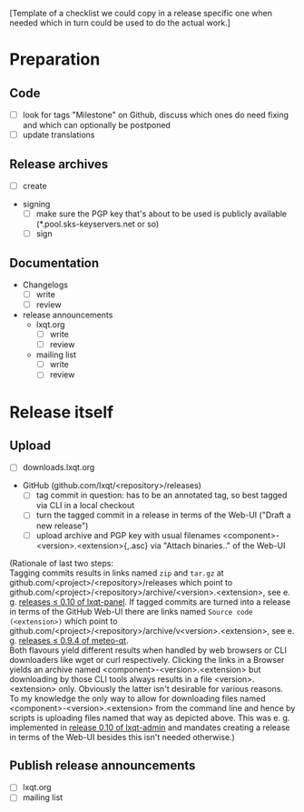 [Template of a checklist we could copy in a release specific one when needed which in turn could be used to do the
actual work.]

# Preparation

## Code

* [ ] look for tags "Milestone" on Github, discuss which ones do need fixing and which can optionally be postponed
* [ ] update translations

## Release archives

* [ ] create
* signing
  * [ ] make sure the PGP key that's about to be used is publicly available (*.pool.sks-keyservers.net or so)
  * [ ] sign

## Documentation

* Changelogs
  * [ ] write
  * [ ] review
* release announcements
  * lxqt.org
    * [ ] write
    * [ ] review
  * mailing list
    * [ ] write
    * [ ] review

# Release itself

## Upload

* [ ] downloads.lxqt.org
* GitHub (github.com/lxqt/\<repository\>/releases)   
  * [ ] tag commit in question: has to be an annotated tag, so best tagged via CLI in a local checkout
  * [ ] turn the tagged commit in a release in terms of the Web-UI ("Draft a new release")
  * [ ] upload archive and PGP key with usual filenames \<component\>-\<version\>.\<extension\>{,.asc} via "Attach binaries.." of the Web-UI   

(Rationale of last two steps:   
Tagging commits results in links named `zip` and `tar.gz` at  github.com/\<project\>/\<repository\>/releases which point to
github.com/\<project\>/\<repository\>/archive/\<version\>.\<extension\>, see e. g.
[releases ≤ 0.10 of lxqt-panel](https://github.com/lxqt/lxqt-panel/releases). If tagged commits are turned into a release in terms of the GitHub Web-UI
there are links named `Source code (<extension>)` which point to github.com/\<project\>/\<repository\>/archive/v\<version\>.\<extension\>, see e. g.
[releases ≤ 0.9.4 of meteo-qt](https://github.com/dglent/meteo-qt/releases).   
Both flavours yield different results when handled by web browsers or CLI downloaders like wget or curl respectively. Clicking the links in a Browser yields an archive named \<component\>-\<version\>.\<extension\> but downloading by those CLI tools always results in a file \<version\>.\<extension\> only.
Obviously the latter isn't desirable for various reasons.   
To my knowledge the only way to allow for downloading files named \<component\>-\<version\>.\<extension\> from the command line and hence by scripts is
uploading files named that way as depicted above. This was e. g. implemented in [release 0.10 of lxqt-admin](https://github.com/lxde/lxqt-admin/releases)
and mandates creating a release in terms of the Web-UI besides this isn't needed otherwise.)

## Publish release announcements

* [ ] lxqt.org
* [ ] mailing list
